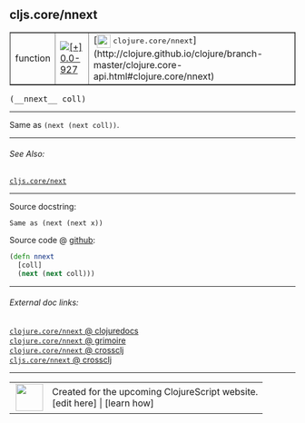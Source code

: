 ## cljs.core/nnext



 <table border="1">
<tr>
<td>function</td>
<td><a href="https://github.com/cljsinfo/cljs-api-docs/tree/0.0-927"><img valign="middle" alt="[+] 0.0-927" title="Added in 0.0-927" src="https://img.shields.io/badge/+-0.0--927-lightgrey.svg"></a> </td>
<td>
[<img height="24px" valign="middle" src="http://i.imgur.com/1GjPKvB.png"> <samp>clojure.core/nnext</samp>](http://clojure.github.io/clojure/branch-master/clojure.core-api.html#clojure.core/nnext)
</td>
</tr>
</table>


 <samp>
(__nnext__ coll)<br>
</samp>

---

Same as `(next (next coll))`.



---


###### See Also:

[`cljs.core/next`](../cljs.core/next.md)<br>

---


Source docstring:

```
Same as (next (next x))
```


Source code @ [github](https://github.com/clojure/clojurescript/blob/r3115/src/cljs/cljs/core.cljs#L1405-L1408):

```clj
(defn nnext
  [coll]
  (next (next coll)))
```

<!--
Repo - tag - source tree - lines:

 <pre>
clojurescript @ r3115
└── src
    └── cljs
        └── cljs
            └── <ins>[core.cljs:1405-1408](https://github.com/clojure/clojurescript/blob/r3115/src/cljs/cljs/core.cljs#L1405-L1408)</ins>
</pre>

-->

---



###### External doc links:

[`clojure.core/nnext` @ clojuredocs](http://clojuredocs.org/clojure.core/nnext)<br>
[`clojure.core/nnext` @ grimoire](http://conj.io/store/v1/org.clojure/clojure/1.7.0-beta3/clj/clojure.core/nnext/)<br>
[`clojure.core/nnext` @ crossclj](http://crossclj.info/fun/clojure.core/nnext.html)<br>
[`cljs.core/nnext` @ crossclj](http://crossclj.info/fun/cljs.core.cljs/nnext.html)<br>

---

 <table>
<tr><td>
<img valign="middle" align="right" width="48px" src="http://i.imgur.com/Hi20huC.png">
</td><td>
Created for the upcoming ClojureScript website.<br>
[edit here] | [learn how]
</td></tr></table>

[edit here]:https://github.com/cljsinfo/cljs-api-docs/blob/master/cljsdoc/cljs.core/nnext.cljsdoc
[learn how]:https://github.com/cljsinfo/cljs-api-docs/wiki/cljsdoc-files

<!--

This information was too distracting to show to readers, but I'll leave it
commented here since it is helpful to:

- pretty-print the data used to generate this document
- and show how to retrieve that data



The API data for this symbol:

```clj
{:description "Same as `(next (next coll))`.",
 :ns "cljs.core",
 :name "nnext",
 :signature ["[coll]"],
 :history [["+" "0.0-927"]],
 :type "function",
 :related ["cljs.core/next"],
 :full-name-encode "cljs.core/nnext",
 :source {:code "(defn nnext\n  [coll]\n  (next (next coll)))",
          :title "Source code",
          :repo "clojurescript",
          :tag "r3115",
          :filename "src/cljs/cljs/core.cljs",
          :lines [1405 1408]},
 :full-name "cljs.core/nnext",
 :clj-symbol "clojure.core/nnext",
 :docstring "Same as (next (next x))"}

```

Retrieve the API data for this symbol:

```clj
;; from Clojure REPL
(require '[clojure.edn :as edn])
(-> (slurp "https://raw.githubusercontent.com/cljsinfo/cljs-api-docs/catalog/cljs-api.edn")
    (edn/read-string)
    (get-in [:symbols "cljs.core/nnext"]))
```

-->
